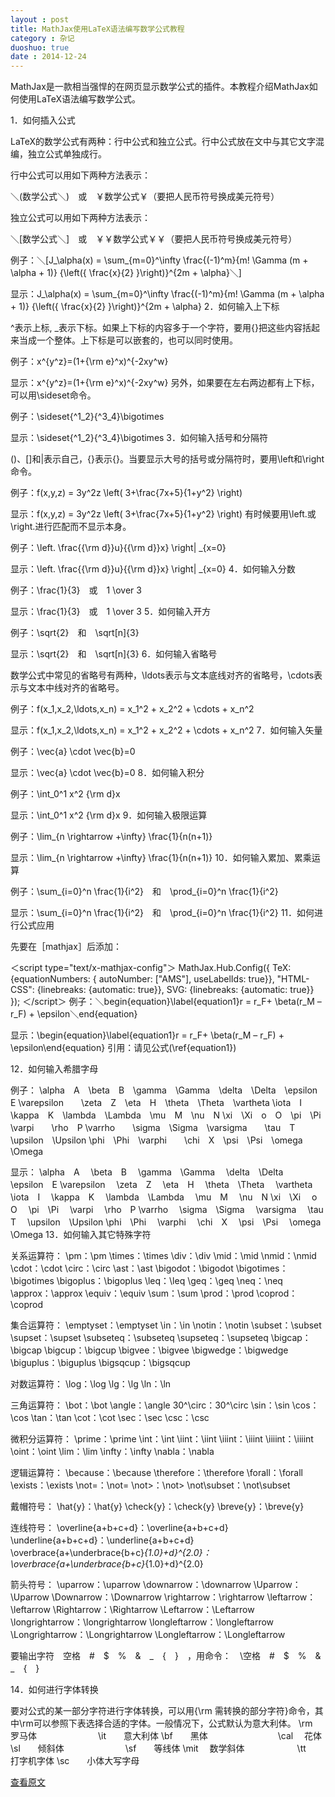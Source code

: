 ```yaml
---
layout : post
title: MathJax使用LaTeX语法编写数学公式教程
category : 杂记
duoshuo: true
date : 2014-12-24
---
```


<!-- more -->

MathJax是一款相当强悍的在网页显示数学公式的插件。本教程介绍MathJax如何使用LaTeX语法编写数学公式。

1．如何插入公式

LaTeX的数学公式有两种：行中公式和独立公式。行中公式放在文中与其它文字混编，独立公式单独成行。

行中公式可以用如下两种方法表示：

＼(数学公式＼)　或　￥数学公式￥（要把人民币符号换成美元符号）

独立公式可以用如下两种方法表示：

＼[数学公式＼]　或　￥￥数学公式￥￥（要把人民币符号换成美元符号）

例子：＼[J_\alpha(x) = \sum_{m=0}^\infty \frac{(-1)^m}{m! \Gamma (m + \alpha + 1)} {\left({ \frac{x}{2} }\right)}^{2m + \alpha}＼]

显示：J_\alpha(x) = \sum_{m=0}^\infty \frac{(-1)^m}{m! \Gamma (m + \alpha + 1)} {\left({ \frac{x}{2} }\right)}^{2m + \alpha}
2．如何输入上下标

^表示上标, _表示下标。如果上下标的内容多于一个字符，要用{}把这些内容括起来当成一个整体。上下标是可以嵌套的，也可以同时使用。

例子：x^{y^z}=(1+{\rm e}^x)^{-2xy^w}

显示：x^{y^z}=(1+{\rm e}^x)^{-2xy^w}
另外，如果要在左右两边都有上下标，可以用\sideset命令。

例子：\sideset{^1_2}{^3_4}\bigotimes

显示：\sideset{^1_2}{^3_4}\bigotimes
3．如何输入括号和分隔符

()、[]和|表示自己，\{\}表示{}。当要显示大号的括号或分隔符时，要用\left和\right命令。

例子：f(x,y,z) = 3y^2z \left( 3+\frac{7x+5}{1+y^2} \right)

显示：f(x,y,z) = 3y^2z \left( 3+\frac{7x+5}{1+y^2} \right)
有时候要用\left.或\right.进行匹配而不显示本身。

例子：\left. \frac{{\rm d}}u}{{\rm d}}x} \right| _{x=0}

显示：\left. \frac{{\rm d}}u}{{\rm d}}x} \right| _{x=0}
4．如何输入分数

例子：\frac{1}{3}　或　1 \over 3

显示：\frac{1}{3}　或　1 \over 3
5．如何输入开方

例子：\sqrt{2}　和　\sqrt[n]{3}

显示：\sqrt{2}　和　\sqrt[n]{3}
6．如何输入省略号

数学公式中常见的省略号有两种，\ldots表示与文本底线对齐的省略号，\cdots表示与文本中线对齐的省略号。

例子：f(x_1,x_2,\ldots,x_n) = x_1^2 + x_2^2 + \cdots + x_n^2

显示：f(x_1,x_2,\ldots,x_n) = x_1^2 + x_2^2 + \cdots + x_n^2
7．如何输入矢量

例子：\vec{a} \cdot \vec{b}=0

显示：\vec{a} \cdot \vec{b}=0
8．如何输入积分

例子：\int_0^1 x^2 {\rm d}x

显示：\int_0^1 x^2 {\rm d}x
9．如何输入极限运算

例子：\lim_{n \rightarrow +\infty} \frac{1}{n(n+1)}

显示：\lim_{n \rightarrow +\infty} \frac{1}{n(n+1)}
10．如何输入累加、累乘运算

例子：\sum_{i=0}^n \frac{1}{i^2}　和　\prod_{i=0}^n \frac{1}{i^2}

显示：\sum_{i=0}^n \frac{1}{i^2}　和　\prod_{i=0}^n \frac{1}{i^2}
11．如何进行公式应用

先要在［mathjax］后添加：

＜script type="text/x-mathjax-config"＞
    MathJax.Hub.Config({
        TeX: {equationNumbers: {
            autoNumber: ["AMS"], useLabelIds: true}},
            "HTML-CSS": {linebreaks: {automatic: true}},
            SVG: {linebreaks: {automatic: true}}
    });
＜/script＞
例子：＼begin{equation}\label{equation1}r = r_F+ \beta(r_M – r_F) + \epsilon＼end{equation}

显示：\begin{equation}\label{equation1}r = r_F+ \beta(r_M – r_F) + \epsilon\end{equation}
引用：请见公式(\ref{equation1})

12．如何输入希腊字母

例子：
\alpha　A　\beta　B　\gamma　\Gamma　\delta　\Delta　\epsilon　E
\varepsilon　　\zeta　Z　\eta　H　\theta　\Theta　\vartheta
\iota　I　\kappa　K　\lambda　\Lambda　\mu　M　\nu　N
\xi　\Xi　o　O　\pi　\Pi　\varpi　　\rho　P
\varrho　　\sigma　\Sigma　\varsigma　　\tau　T　\upsilon　\Upsilon
\phi　\Phi　\varphi　　\chi　X　\psi　\Psi　\omega　\Omega

显示：
\alpha　A　 \beta　B　 \gamma　\Gamma　 \delta　\Delta　 \epsilon　E
\varepsilon　 \zeta　Z　 \eta　H　 \theta　\Theta　 \vartheta
\iota　I　 \kappa　K　 \lambda　\Lambda　 \mu　M　 \nu　N
\xi　\Xi　 o　O　 \pi　\Pi　 \varpi　 \rho　P
\varrho　 \sigma　\Sigma　 \varsigma　 \tau　T　 \upsilon　\Upsilon
\phi　\Phi　 \varphi　 \chi　X　 \psi　\Psi　 \omega　\Omega
13．如何输入其它特殊字符

关系运算符：
\pm：\pm
\times：\times
\div：\div
\mid：\mid
\nmid：\nmid
\cdot：\cdot
\circ：\circ
\ast：\ast
\bigodot：\bigodot
\bigotimes：\bigotimes
\bigoplus：\bigoplus
\leq：\leq
\geq：\geq
\neq：\neq
\approx：\approx
\equiv：\equiv
\sum：\sum
\prod：\prod
\coprod：\coprod

集合运算符：
\emptyset：\emptyset
\in：\in
\notin：\notin
\subset：\subset
\supset：\supset
\subseteq：\subseteq
\supseteq：\supseteq
\bigcap：\bigcap
\bigcup：\bigcup
\bigvee：\bigvee
\bigwedge：\bigwedge
\biguplus：\biguplus
\bigsqcup：\bigsqcup

对数运算符：
\log：\log
\lg：\lg
\ln：\ln

三角运算符：
\bot：\bot
\angle：\angle
30^\circ：30^\circ
\sin：\sin
\cos：\cos
\tan：\tan
\cot：\cot
\sec：\sec
\csc：\csc

微积分运算符：
\prime：\prime
\int：\int
\iint：\iint
\iiint：\iiint
\iiiint：\iiiint
\oint：\oint
\lim：\lim
\infty：\infty
\nabla：\nabla

逻辑运算符：
\because：\because
\therefore：\therefore
\forall：\forall
\exists：\exists
\not=：\not=
\not>：\not>
\not\subset：\not\subset

戴帽符号：
\hat{y}：\hat{y}
\check{y}：\check{y}
\breve{y}：\breve{y}

连线符号：
\overline{a+b+c+d}：\overline{a+b+c+d}
\underline{a+b+c+d}：\underline{a+b+c+d}
\overbrace{a+\underbrace{b+c}_{1.0}+d}^{2.0}：\overbrace{a+\underbrace{b+c}_{1.0}+d}^{2.0}

箭头符号：
\uparrow：\uparrow
\downarrow：\downarrow
\Uparrow：\Uparrow
\Downarrow：\Downarrow
\rightarrow：\rightarrow
\leftarrow：\leftarrow
\Rightarrow：\Rightarrow
\Leftarrow：\Leftarrow
\longrightarrow：\longrightarrow
\longleftarrow：\longleftarrow
\Longrightarrow：\Longrightarrow
\Longleftarrow：\Longleftarrow

要输出字符　空格　#　$　%　&　_　{　}　，用命令：　\空格　\#　\$　\%　\&　\_　\{　\}

14．如何进行字体转换

要对公式的某一部分字符进行字体转换，可以用{\rm 需转换的部分字符}命令，其中\rm可以参照下表选择合适的字体。一般情况下，公式默认为意大利体。
\rm　　罗马体　　　　　　　\it　　意大利体
\bf　　黑体　　　　　　　　\cal 　花体
\sl　　倾斜体　　　　　　　\sf　　等线体
\mit 　数学斜体　　　　　　\tt　　打字机字体
\sc　　小体大写字母

[查看原文](http://iori.sinaapp.com/17.html/comment-page-1?replytocom=2)